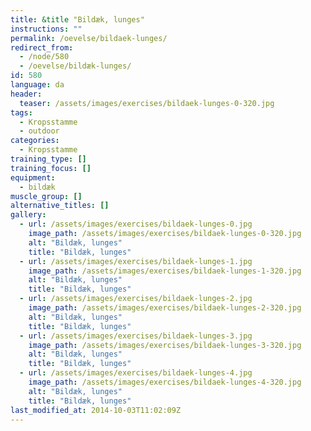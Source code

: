```yaml
---
title: &title "Bildæk, lunges"
instructions: ""
permalink: /oevelse/bildaek-lunges/
redirect_from:
  - /node/580
  - /oevelse/bildæk-lunges/
id: 580
language: da
header:
  teaser: /assets/images/exercises/bildaek-lunges-0-320.jpg
tags:
  - Kropsstamme
  - outdoor
categories:
  - Kropsstamme
training_type: []
training_focus: []
equipment:
  - bildæk
muscle_group: []
alternative_titles: []
gallery:
  - url: /assets/images/exercises/bildaek-lunges-0.jpg
    image_path: /assets/images/exercises/bildaek-lunges-0-320.jpg
    alt: "Bildæk, lunges"
    title: "Bildæk, lunges"
  - url: /assets/images/exercises/bildaek-lunges-1.jpg
    image_path: /assets/images/exercises/bildaek-lunges-1-320.jpg
    alt: "Bildæk, lunges"
    title: "Bildæk, lunges"
  - url: /assets/images/exercises/bildaek-lunges-2.jpg
    image_path: /assets/images/exercises/bildaek-lunges-2-320.jpg
    alt: "Bildæk, lunges"
    title: "Bildæk, lunges"
  - url: /assets/images/exercises/bildaek-lunges-3.jpg
    image_path: /assets/images/exercises/bildaek-lunges-3-320.jpg
    alt: "Bildæk, lunges"
    title: "Bildæk, lunges"
  - url: /assets/images/exercises/bildaek-lunges-4.jpg
    image_path: /assets/images/exercises/bildaek-lunges-4-320.jpg
    alt: "Bildæk, lunges"
    title: "Bildæk, lunges"
last_modified_at: 2014-10-03T11:02:09Z
---
```

